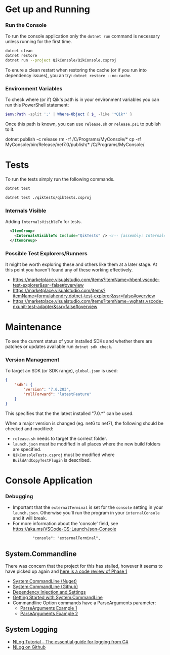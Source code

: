 
# Get up and Running

### Run the Console
To run the console application only the `dotnet run` command is necessary unless running for the first time.

```bash
dotnet clean
dotnet restore
dotnet run --project QikConsole/QikConsole.csproj
```

To enure a clean restart when restoring the cache (or if you run into dependency issues), you an try: `dotnet restore --no-cache`.


### Environment Variables

To check where (or if) Qik's path is in your environment variables you can run this PowerShell statement:

```PowerShell
$env:Path -split ';' | Where-Object { $_ -like '*Qik*' }
```
Once this path is known, you can use `release.sh` or `release.ps1` to publish to it.

dotnet publish -c release
rm -rf /C/Programs/MyConsole/*
cp -rf MyConsole/bin/Release/net7.0/publish/* /C/Programs/MyConsole/


# Tests

To run the tests simply run the following commands.
```bash
dotnet test
```

```bash
dotnet test ./qiktests/qiktests.csproj
```

### Internals Visible

Adding `InternalsVisibleTo` for tests.
```xml
  <ItemGroup>
    <InternalsVisibleTo Include="QikTests" /> <!-- [assembly: InternalsVisibleTo("QikConsoleTests")] -->
  </ItemGroup>
```

### Possible Test Explorers/Runners

It might be worth exploring these and others like them at a later stage. At this point you haven't found any of these working effectively.

- https://marketplace.visualstudio.com/items?itemName=hbenl.vscode-test-explorer&ssr=false#overview
- https://marketplace.visualstudio.com/items?itemName=formulahendry.dotnet-test-explorer&ssr=false#overview
- https://marketplace.visualstudio.com/items?itemName=wghats.vscode-nxunit-test-adapter&ssr=false#overview

# Maintenance

To see the current status of your installed SDKs and whether there are patches or updates available run `dotnet sdk check`. 

### Version Management

To target an SDK (or SDK range), `global.json` is used:

```json
{
    "sdk": {
        "version": "7.0.203",
        "rollForward": "latestFeature"
    }
}
```
This specifies that the the latest installed "7.0.*" can be used.

When a major version is changed (eg. net6 to net7), the following should be checked and modified:

- `release.sh` needs to target the correct folder.
- `launch.json` must be modified in all places where the new build folders are specified.
- `QikConsoleTests.csproj` must be modified where `BuildAndCopyTestPlugin` is described.

# Console Application

### Debugging

- Important that the `externalTerminal` is set for the `console` setting in your `launch.json`. Otherwise you'll run the program in your `internalConsole` and it will break. 
- For more information about the 'console' field, see https://aka.ms/VSCode-CS-LaunchJson-Console

```
            "console": "externalTerminal",
```

## System.Commandline

There was concern that the project for this has stalled, however it seems to have picked up again and [here is a code review of Phase 1](https://www.youtube.com/watch?v=yDQGsZSEDOk)

- [System.CommandLine (Nuget)](https://www.nuget.org/packages/System.CommandLine)
- [System.CommandLine (Github)](https://github.com/dotnet/command-line-api/blob/master/docs/Your-first-app-with-System-CommandLine.md)
- [Dependency Injection and Settings](https://espressocoder.com/2018/12/03/build-a-console-app-in-net-core-like-a-pro/)
- [Getting Started with System.CommandLine](https://dotnetdevaddict.co.za/2020/09/25/getting-started-with-system-commandline/)
- Commandline Option commands have a ParseArguments parameter:
  - [ParseArguments Example 1](https://csharp.hotexamples.com/examples/CommandLine/Parser/ParseArguments/php-parser-parsearguments-method-examples.html)
  - [ParseArguments Example 2](https://csharp.hotexamples.com/examples/CommandLine/CommandLineParser/ParseArguments/php-commandlineparser-parsearguments-method-examples.html)


## System Logging

- [NLog Tutorial - The essential guide for logging from C#](https://blog.elmah.io/nlog-tutorial-the-essential-guide-for-logging-from-csharp/)
- [NLog on Github](https://github.com/NLog/NLog)
